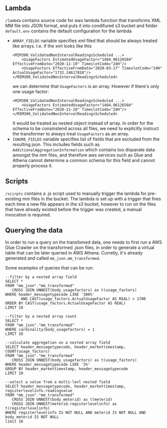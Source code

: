 ## Lambda

`/lambda` contains source code for aws lambda function that transforms XML MM file into JSON format, and puts it into condifured s3 bucket and folder
`default.env` contains the default configuration for the lambda
 - `ARRAY_FIELDS` variable specifies xml filed that should be always treated like arrays. I.e. if the xml looks like this
    ```
    <MIM300_ValidatedNonIntervalReadingsScheduled ...>
        <UsageFactors EstimatedUsageFactor="1404.96126584" EffectiveFromDate="2020-11-10" TimeslotCode="24H"/>
        <UsageFactors EffectiveFromDate="2020-03-17" TimeslotCode="24H" ActualUsageFactor="1732.24617818"/>
    </MIM300_ValidatedNonIntervalReadingsScheduled>
    ```
    we can determine that `UsageFactors` is an array. However if there's only one usage factor:
    ```
    <MIM300_ValidatedNonIntervalReadingsScheduled ...>
        <UsageFactors EstimatedUsageFactor="1404.96126584" EffectiveFromDate="2020-11-10" TimeslotCode="24H"/>
    </MIM300_ValidatedNonIntervalReadingsScheduled>
    ```
    It would be treated as nested object instead of array. In order for the schema to be consinstend across all files, we need to explicitly instruct the transformer to always treat `UsageFactors` as an array.
 - `IGNORE_FIELDS` variable specifies list of fields that are excluded from the resulting json. This includes fields such as `AdditionalAggregationInformation` which contains too disparate data amongst the mm files, and therefore aws services such as Glue and Athena cannot determine a common schema for this field and cannot properly process it.

 ## Scripts
 
 `/scirpts` contains a .js script used to manually trigger the lambda for pre-existing mm files in the bucket. The lambda is set up with a trigger that fires each time a new file appears in the s3 bucket, however to run on the files that have already existed before the trigger was created, a manual invocation is required.

 ## Querying the data

 In order to run a query on the transfomed data, one needs to first run a AWS Glue Crawler on the transformed .json files, in order to generate a virtual table that can be later queried in AWS Athena.
 Curretly, it's already generated and called `mm_json.mm_transformed`.

 Some examples of queries that can be run:

 ```
 --filter by a nested array field 
SELECT *
FROM "mm_json"."mm_transformed"
    CROSS JOIN UNNEST(body_usagefactors) as t(usage_factors)
WHERE header_messagetypecode LIKE '300%'
        AND CAST(usage_factors.ActualUsageFactor AS REAL) > 1700 
ORDER BY CAST(usage_factors.ActualUsageFactor AS REAL)
LIMIT 10

--filter by a nested array count
SELECT *
FROM "mm_json"."mm_transformed"
WHERE cardinality(body_usagefactors) = 1
LIMIT 10

--calculate aggregation on a nested array field
SELECT header_messagetypecode, header_markettimestamp, COUNT(usage_factors)
FROM "mm_json"."mm_transformed"
    CROSS JOIN UNNEST(body_usagefactors) as t(usage_factors)
WHERE header_messagetypecode LIKE '3%'
GROUP BY header_markettimestamp, header_messagetypecode
LIMIT 10

--select a value from a multi-levl nested field
SELECT header_messagetypecode, header_markettimestamp, registerlevelinfo.readingvalue
FROM "mm_json"."mm_transformed"
    CROSS JOIN UNNEST(body_meterid) as t(meterid)
    CROSS JOIN UNNEST(meterid.registerlevelinfo) as t(registerlevelinfo)
WHERE registerlevelinfo IS NOT NULL AND meterid IS NOT NULL AND body_meterid IS NOT NULL
limit 10
 ``` 